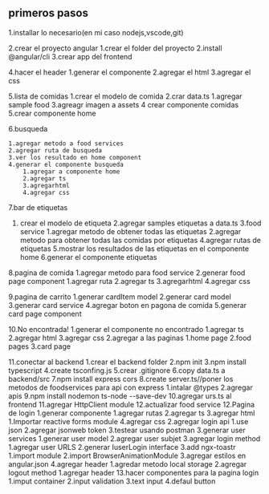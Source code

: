 ## primeros pasos
1.installar lo necesario(en mi caso nodejs,vscode,git)


2.crear el proyecto angular
    1.crear el folder del proyecto
    2.install @angular/cli
    3.crear app del frontend


4.hacer el header
    1.generar el componente
    2.agregar el html
    3.agregar el css


5.lista de comidas
    1.crear el modelo de comida
    2.crar data.ts
        1.agregar sample food
    3.agreagr imagen a  assets
    4 crear componente comidas
    5.crear componente home


6.busqueda

    1.agregar metodo a food services
    2.agregar ruta de busqueda
    3.ver los resultado en home component
    4.generar el componente busqueda
        1.agregar a componente home
        2.agregar ts 
        3.agregarhtml
        4.agregar css
        
7.bar de etiquetas
  1. crear el modelo de etiqueta
  2.agregar samples etiquetas a data.ts
  3.food service
    1.agregar metodo de obtener todas las etiquetas
    2.agregar metodo para obtener todas las comidas por etiquetas
  4.agregar rutas de etiquetas
  5.mostrar los resultados de las etiquetas en el componente home
  6.generar el componente etiquetas

8.pagina de comida
  1.agregar metodo para food service
  2.generar food page component
    1.agregar ruta
    2.agregar ts 
    3.agregarhtml
    4.agregar css

9.pagina de carrito
  1.generar cardItem model
  2.generar card model
  3.generar card service
  4.agregar boton en pagona de comida
  5.generar card page component

10.No encontrada!
  1.generar el componente no encontrado
    1.agregar ts
    2.agregar html
    3.agregar css
  2.agregar a las paginas
    1.home page
    2.food pages
    3.card page

11.conectar al backend
  1.crear el backend folder
  2.npm init
  3.npm install typescript
  4.create tsconfing.js
  5.crear .gitignore
  6.copy data.ts a backend/src
  7.npm install express cors
  8.create server.ts//poner los metodos de foodservices para api con express
    1.intalar @types
    2.agregar apis
  9.npm install nodemon ts-node --save-dev
  10.agregar urs.ts al frontend
  11.agregar HttpClient module
  12.actualizar food service
12.Pagina de login
  1.generar componente
    1.agregar rutas
    2.agregar ts
    3.agregar html
      1.Importar reactive forms module
    4.agregar css
  2.agregar login api
    1.use json
    2.agregar jsonweb token
    3.testear usando postman
  3.generar user services
   1.generar user model
   2.agregar user subjet
   3.agregar login method
     1.agregar user URLS
     2.generar IuserLogin interface
     3.add ngx-toastr
        1.import module
        2.import BrowserAnimationModule
        3.agregar estilos en angular.json
     4.agregar header
    1.agredar metodo local storage
    2.agregar logout method
      1.agregar header
13.hacer componentes para la pagina login
  1.imput container
  2.input validation
  3.text input
  4.defaul button